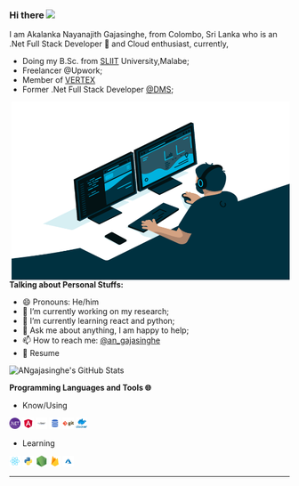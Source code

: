 ### Hi there <img src="https://media.giphy.com/media/hvRJCLFzcasrR4ia7z/giphy.gif" width="25px">
I am Akalanka Nayanajith Gajasinghe, from Colombo, 
Sri Lanka who is an .Net Full Stack Developer 🚀 and Cloud enthusiast, 
currently, 
- Doing my B.Sc. from [SLIIT](https://www.sliit.lk/) University,Malabe;
- Freelancer @Upwork;
- Member of [VERTEX](http://vertex.lk/)
- Former .Net Full Stack Developer [@DMS](https://www.dmsswe.com/);

 <img align="right" alt="GIF" src="https://github.com/ANgajasinghe/ANgajasinghe/blob/main/code.gif?raw=true" width="500" height="320"/>

**Talking about Personal Stuffs:**
- 😄 Pronouns: He/him
- 🔭 I’m currently working on my research;
- 🌱 I’m currently learning react and python;
- 💬 Ask me about anything, I am happy to help;
- 📫 How to reach me: [@an_gajasinghe](https://www.linkedin.com/in/akalanka-gajasinghe-aa90a0193/)
- 📝 Resume

![ANgajasinghe's GitHub Stats](https://github-readme-stats.vercel.app/api?username=ANgajasinghe&show_icons=true&include_all_commits=true)

**Programming Languages and Tools 🌐**

- Know/Using

<code><img height="20" src="https://raw.githubusercontent.com/github/explore/80688e429a7d4ef2fca1e82350fe8e3517d3494d/topics/dotnet/dotnet.png"></code>
<code><img height="20" src="https://raw.githubusercontent.com/github/explore/5c058a388828bb5fde0bcafd4bc867b5bb3f26f3/topics/angular/angular.png"></code>
<code><img height="20" src="https://raw.githubusercontent.com/github/explore/80688e429a7d4ef2fca1e82350fe8e3517d3494d/topics/jquery/jquery.png"></code>
<code><img height="20" src="https://raw.githubusercontent.com/github/explore/80688e429a7d4ef2fca1e82350fe8e3517d3494d/topics/sql/sql.png"></code>
<code><img height="20" src="https://raw.githubusercontent.com/github/explore/80688e429a7d4ef2fca1e82350fe8e3517d3494d/topics/git/git.png"></code>
<code><img height="20" src="https://raw.githubusercontent.com/github/explore/80688e429a7d4ef2fca1e82350fe8e3517d3494d/topics/docker/docker.png"></code>

- Learning

<code><img height="20" src="https://raw.githubusercontent.com/github/explore/80688e429a7d4ef2fca1e82350fe8e3517d3494d/topics/react/react.png"></code>
<code><img height="20" src="https://raw.githubusercontent.com/github/explore/80688e429a7d4ef2fca1e82350fe8e3517d3494d/topics/python/python.png"></code>
<code><img height="20" src="https://raw.githubusercontent.com/github/explore/80688e429a7d4ef2fca1e82350fe8e3517d3494d/topics/nodejs/nodejs.png"></code>
<code><img height="20" src="https://raw.githubusercontent.com/github/explore/80688e429a7d4ef2fca1e82350fe8e3517d3494d/topics/firebase/firebase.png"></code>
<code><img height="20" src="https://raw.githubusercontent.com/github/explore/80688e429a7d4ef2fca1e82350fe8e3517d3494d/topics/azure/azure.png"></code>

---


